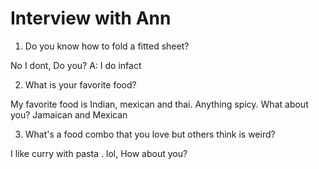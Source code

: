 # Interview with Ann

1. Do you know how to fold a fitted sheet?

No I dont, Do you? A: I do infact

2. What is your favorite food?

My favorite food is Indian, mexican and thai. Anything spicy. What about you? Jamaican and Mexican

3. What's a food combo that you love but others think is weird?

I like curry with pasta . lol, How about you?
